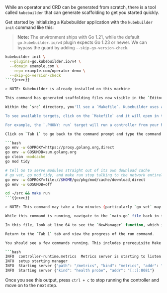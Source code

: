 
While an operator and CRD can be generated from scratch, there is a tool called `kubebuilder` that can generate scaffolding to get you started quickly.

Get started by initializing a Kubebuilder application with the `kubebuilder init` command like this:

> **Note:** The environment ships with Go 1.21, while the default `go.kubebuilder.io/v4` plugin expects Go 1.23 or newer. We can bypass the guard by adding `--skip-go-version-check`.

```bash
kubebuilder init \
  --plugins=go.kubebuilder.io/v4 \
  --domain example.com \
  --repo example.com/operator-demo \
  --skip-go-version-check
```{{exec}}

> NOTE: Kubebuilder is already installed on this machine

This command has generated scaffolding files now visible in the `Editor` tab. Click on the `Editor` tab at the top of your screen to view a visual studio code type Integrated Development Environment(IDE). From the directory navigation on the left-hand side, select the `src` directory. 

Within the `src` directory, you'll see a `Makefile`. Kubebuilder uses a [Makefile](https://www.gnu.org/software/make/manual/html_node/Introduction.html) as home for all useful commands (called "targets").

To see available targets, click on the `Makefile` and it will open in the right-hand pane. The available targets are displayed after the word `.PHONY:`

For example, the `.PHONY: run` target will run a controller from your host (locally). Let's try doing that!

Click on `Tab 1` to go back to the command prompt and type the command:

```bash
go env -w GOPROXY=https://proxy.golang.org,direct
go env -w GOSUMDB=sum.golang.org
go clean -modcache
go mod tidy

# tell Go to serve modules straight out of its own download cache
# go vet, go mod tidy, and make run stop talking to the network entirely—as long as every dependency is already in the cache
go env -w GOPROXY=file://$HOME/go/pkg/mod/cache/download,direct
go env -w GOSUMDB=off

cd ~/src && make run
```{{exec}}

> NOTE: This command may take a few minutes (particularly `go vet` may appear to hang!).

While this command is running, navigate to the `main.go` file back in the `Editor` tab. The file is right next to the `Makefile` we were looking at before. 

In this file, look at line 64 to see the `NewManager` function, which is what creates the operator application. In the list of options passed to this `NewManager` function (lines 65 to 70), you will see configuration for both a metrics and health probe endpoint. These will become visible in the output of the `make run` command.

Return to the `Tab 1` tab and view the progress of the run command.

You should see a few commands running. This includes prerequisite Make targets like `fmt` and `vet`. When it is complete, you should see the following four log lines at the end of the output:

```bash
INFO  controller-runtime.metrics  Metrics server is starting to listen  {"addr": ":8080"}
INFO  setup starting manager
INFO  Starting server {"path": "/metrics", "kind": "metrics", "addr": "[::]:8080"}
INFO  Starting server {"kind": "health probe", "addr": "[::]:8081"}
```

Once you see this output, press `ctrl + c` to stop running the controller and move on to the next step.
